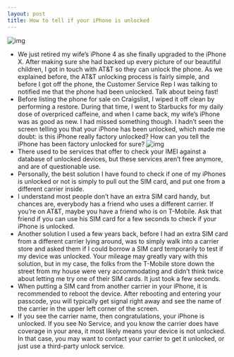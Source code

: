 ```yaml
---
layout: post
title: How to tell if your iPhone is unlocked
---
```

![img](http://media.idownloadblog.com/wp-content/uploads/2012/10/Unlocked-iPhone.jpg)
* We just retired my wife’s iPhone 4 as she finally upgraded to the iPhone X. After making sure she had backed up every picture of our beautiful children, I got in touch with AT&T so they can unlock the phone. As we explained before, the AT&T unlocking process is fairly simple, and before I got off the phone, the Customer Service Rep I was talking to notified me that the phone had been unlocked. Talk about being fast!
* Before listing the phone for sale on Craigslist, I wiped it off clean by performing a restore. During that time, I went to Starbucks for my daily dose of overpriced caffeine, and when I came back, my wife’s iPhone was as good as new. I had missed something though. I hadn’t seen the screen telling you that your iPhone has been unlocked, which made me doubt: is this iPhone really factory unlocked? How can you tell the iPhone has been factory unlocked for sure?
![img](http://media.idownloadblog.com/wp-content/uploads/2015/09/congratulations-iPhone-unlocked.jpg)
* There used to be services that offer to check your IMEI against a database of unlocked devices, but these services aren’t free anymore, and are of questionable use.
* Personally, the best solution I have found to check if one of my iPhones is unlocked or not is simply to pull out the SIM card, and put one from a different carrier inside.
* I understand most people don’t have an extra SIM card handy, but chances are, everybody has a friend who uses a different carrier. If you’re on AT&T, maybe you have a friend who is on T-Mobile. Ask that friend if you can use his SIM card for a few seconds to check if your iPhone is unlocked.
* Another solution I used a few years back, before I had an extra SIM card from a different carrier lying around, was to simply walk into a carrier store and asked them if I could borrow a SIM card temporarily to test if my device was unlocked. Your mileage may greatly vary with this solution, but in my case, the folks from the T-Mobile store down the street from my house were very accommodating and didn’t think twice about letting me try one of their SIM cards. It just took a few seconds.
* When putting a SIM card from another carrier in your iPhone, it is recommended to reboot the device. After rebooting and entering your passcode, you will typically get signal right away and see the name of the carrier in the upper left corner of the screen.
* If you see the carrier name, then congratulations, your iPhone is unlocked. If you see No Service, and you know the carrier does have coverage in your area, it most likely means your device is not unlocked. In that case, you may want to contact your carrier to get it unlocked, or just use a third-party unlock service.

